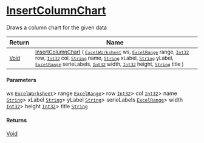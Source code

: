 # [InsertColumnChart](./ExcelHelper-100664043.md)

Draws a column chart for the given data

| Return | Name | 
| --- | --- | 
| <sub>[Void](https://docs.microsoft.com/en-us/dotnet/api/System.Void)</sub>| <sub>[InsertColumnChart](./ExcelHelper-100664043.md) ( [`ExcelWorksheet`](./ExcelHelper-100664043.md) ws, [`ExcelRange`](./ExcelHelper-100664043.md) range, [`Int32`](https://docs.microsoft.com/en-us/dotnet/api/System.Int32) row, [`Int32`](https://docs.microsoft.com/en-us/dotnet/api/System.Int32) col, [`String`](https://docs.microsoft.com/en-us/dotnet/api/System.String) name, [`String`](https://docs.microsoft.com/en-us/dotnet/api/System.String) xLabel, [`String`](https://docs.microsoft.com/en-us/dotnet/api/System.String) yLabel, [`ExcelRange`](./ExcelHelper-100664043.md) serieLabels, [`Int32`](https://docs.microsoft.com/en-us/dotnet/api/System.Int32) width, [`Int32`](https://docs.microsoft.com/en-us/dotnet/api/System.Int32) height, [`String`](https://docs.microsoft.com/en-us/dotnet/api/System.String) title )</sub>| <br>


#### Parameters
 ws  [`ExcelWorksheet`](./ExcelHelper-100664043.md)> range  [`ExcelRange`](./ExcelHelper-100664043.md)> row  [`Int32`](https://docs.microsoft.com/en-us/dotnet/api/System.Int32)> col  [`Int32`](https://docs.microsoft.com/en-us/dotnet/api/System.Int32)> name  [`String`](https://docs.microsoft.com/en-us/dotnet/api/System.String)> xLabel  [`String`](https://docs.microsoft.com/en-us/dotnet/api/System.String)> yLabel  [`String`](https://docs.microsoft.com/en-us/dotnet/api/System.String)> serieLabels  [`ExcelRange`](./ExcelHelper-100664043.md)> width  [`Int32`](https://docs.microsoft.com/en-us/dotnet/api/System.Int32)> height  [`Int32`](https://docs.microsoft.com/en-us/dotnet/api/System.Int32)> title  [`String`](https://docs.microsoft.com/en-us/dotnet/api/System.String)
#### Returns
[Void](https://docs.microsoft.com/en-us/dotnet/api/System.Void)